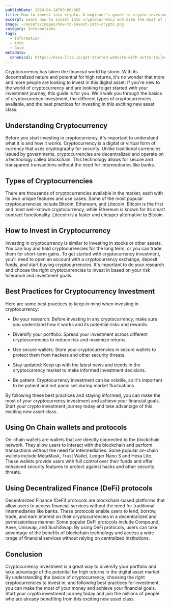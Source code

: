 ```yaml
---
publishDate: 2024-04-24T00:00:00Z
title: How to invest into crypto. A beginner's guide to crypto investment
excerpt: Learn how to invest into cryptocurrency and make the most of your money. Discover the best tips for beginners and start your journey today.
image: ~/assets/images/how-to-invest-into-crypto.png
category: Informations
tags:
  - Information
  - tuto
  - Guid
metadata:
  canonical: https://hexa-lite.io/get-started-website-with-astro-tailwind-css
---
```


Cryptocurrency has taken the financial world by storm. With its decentralized nature and potential for high returns, it's no wonder that more and more people are looking to invest in this digital asset. If you're new to the world of cryptocurrency and are looking to get started with your investment journey, this guide is for you. We'll walk you through the basics of cryptocurrency investment, the different types of cryptocurrencies available, and the best practices for investing in this exciting new asset class.

## Understanding Cryptocurrency

Before you start investing in cryptocurrency, it's important to understand what it is and how it works. Cryptocurrency is a digital or virtual form of currency that uses cryptography for security. Unlike traditional currencies issued by governments, cryptocurrencies are decentralized and operate on a technology called blockchain. This technology allows for secure and transparent transactions without the need for intermediaries like banks.

## Types of Cryptocurrencies

There are thousands of cryptocurrencies available in the market, each with its own unique features and use cases. Some of the most popular cryptocurrencies include Bitcoin, Ethereum, and Litecoin. Bitcoin is the first and most well-known cryptocurrency, while Ethereum is known for its smart contract functionality. Litecoin is a faster and cheaper alternative to Bitcoin.

## How to Invest in Cryptocurrency

Investing in cryptocurrency is similar to investing in stocks or other assets. You can buy and hold cryptocurrencies for the long term, or you can trade them for short-term gains. To get started with cryptocurrency investment, you'll need to open an account with a cryptocurrency exchange, deposit funds, and start buying cryptocurrencies. It's important to do your research and choose the right cryptocurrencies to invest in based on your risk tolerance and investment goals.

## Best Practices for Cryptocurrency Investment

Here are some best practices to keep in mind when investing in cryptocurrency:

- Do your research: Before investing in any cryptocurrency, make sure you understand how it works and its potential risks and rewards.

- Diversify your portfolio: Spread your investment across different cryptocurrencies to reduce risk and maximize returns.

- Use secure wallets: Store your cryptocurrencies in secure wallets to protect them from hackers and other security threats.

- Stay updated: Keep up with the latest news and trends in the cryptocurrency market to make informed investment decisions.

- Be patient: Cryptocurrency investment can be volatile, so it's important to be patient and not panic sell during market fluctuations.

By following these best practices and staying informed, you can make the most of your cryptocurrency investment and achieve your financial goals. Start your crypto investment journey today and take advantage of this exciting new asset class.

## Using On Chain wallets and protocols

On-chain wallets are wallets that are directly connected to the blockchain network. They allow users to interact with the blockchain and perform transactions without the need for intermediaries. Some popular on-chain wallets include MetaMask, Trust Wallet, Ledger Nano S and Hexa Lite. These wallets provide users with full control over their funds and offer enhanced security features to protect against hacks and other security threats.

## Using Decentralized Finance (DeFi) protocols

Decentralized Finance (DeFi) protocols are blockchain-based platforms that allow users to access financial services without the need for traditional intermediaries like banks. These protocols enable users to lend, borrow, trade, and earn interest on their cryptocurrencies in a decentralized and permissionless manner. Some popular DeFi protocols include Compound, Aave, Uniswap, and SushiSwap. By using DeFi protocols, users can take advantage of the benefits of blockchain technology and access a wide range of financial services without relying on centralized institutions.

## Conclusion

Cryptocurrency investment is a great way to diversify your portfolio and take advantage of the potential for high returns in the digital asset market. By understanding the basics of cryptocurrency, choosing the right cryptocurrencies to invest in, and following best practices for investment, you can make the most of your money and achieve your financial goals. Start your crypto investment journey today and join the millions of people who are already benefiting from this exciting new asset class.

